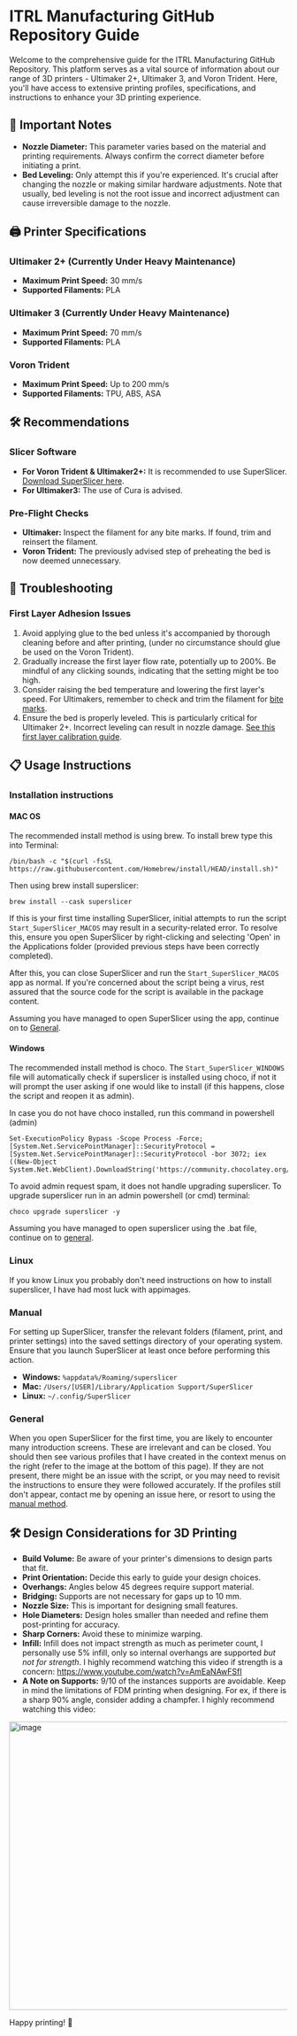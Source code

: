 # ITRL Manufacturing GitHub Repository Guide

Welcome to the comprehensive guide for the ITRL Manufacturing GitHub Repository. This platform serves as a vital source of information about our range of 3D printers - Ultimaker 2+, Ultimaker 3, and Voron Trident. Here, you'll have access to extensive printing profiles, specifications, and instructions to enhance your 3D printing experience.

## 📝 Important Notes

- **Nozzle Diameter:** This parameter varies based on the material and printing requirements. Always confirm the correct diameter before initiating a print.
- **Bed Leveling:** Only attempt this if you're experienced. It's crucial after changing the nozzle or making similar hardware adjustments. Note that usually, bed leveling is not the root issue and incorrect adjustment can cause irreversible damage to the nozzle.

## 🖨️ Printer Specifications

### Ultimaker 2+ (Currently Under Heavy Maintenance)
- **Maximum Print Speed:** 30 mm/s
- **Supported Filaments:** PLA

### Ultimaker 3 (Currently Under Heavy Maintenance)
- **Maximum Print Speed:** 70 mm/s
- **Supported Filaments:** PLA

### Voron Trident
- **Maximum Print Speed:** Up to 200 mm/s
- **Supported Filaments:** TPU, ABS, ASA

## 🛠️ Recommendations

### Slicer Software
- **For Voron Trident & Ultimaker2+:** It is recommended to use SuperSlicer. [Download SuperSlicer here](https://github.com/supermerill/SuperSlicer/releases/).
- **For Ultimaker3:** The use of Cura is advised.

### Pre-Flight Checks
- **Ultimaker:** Inspect the filament for any bite marks. If found, trim and reinsert the filament.
- **Voron Trident:** The previously advised step of preheating the bed is now deemed unnecessary.

## 🔧 Troubleshooting

### First Layer Adhesion Issues
1. Avoid applying glue to the bed unless it's accompanied by thorough cleaning before and after printing, (under no circumstance should glue be used on the Voron Trident).
2. Gradually increase the first layer flow rate, potentially up to 200%. Be mindful of any clicking sounds, indicating that the setting might be too high.
3. Consider raising the bed temperature and lowering the first layer's speed. For Ultimakers, remember to check and trim the filament for [bite marks](https://content.invisioncic.com/ultimake/monthly_2015_08/Filament.jpg.f86418ddcaa460f1f2acc257042f0c42.jpg).
4. Ensure the bed is properly leveled. This is particularly critical for Ultimaker 2+. Incorrect leveling can result in nozzle damage. [See this first layer calibration guide](https://github.com/KTH-SML/ITRL-Manufacturing/assets/21311514/577eaf8e-30e7-4db9-832f-9c69cd600eb7).

## 📋 Usage Instructions

### Installation instructions
#### MAC OS
The recommended install method is using brew. To install brew type this into Terminal:
```console
/bin/bash -c "$(curl -fsSL https://raw.githubusercontent.com/Homebrew/install/HEAD/install.sh)"
```
Then using brew install superslicer:
```console
brew install --cask superslicer 
```
If this is your first time installing SuperSlicer, initial attempts to run the script `Start_SuperSlicer_MACOS` may result in a security-related error. To resolve this, ensure you open SuperSlicer by right-clicking and selecting 'Open' in the Applications folder (provided previous steps have been correctly completed). 

After this, you can close SuperSlicer and run the `Start_SuperSlicer_MACOS` app as normal. If you're concerned about the script being a virus, rest assured that the source code for the script is available in the package content.

Assuming you have managed to open SuperSlicer using the app, continue on to [General](#general).

#### Windows
The recommended install method is choco. The `Start_SuperSlicer_WINDOWS` file will automatically check if superslicer is installed using choco, if not it will prompt the user asking if one would like to install (if this happens, close the script and reopen it as admin). 

In case you do not have choco installed, run this command in powershell (admin)
```
Set-ExecutionPolicy Bypass -Scope Process -Force; [System.Net.ServicePointManager]::SecurityProtocol = [System.Net.ServicePointManager]::SecurityProtocol -bor 3072; iex ((New-Object System.Net.WebClient).DownloadString('https://community.chocolatey.org/install.ps1'))
```
To avoid admin request spam, it does not handle upgrading superslicer. To upgrade superslicer run in an admin powershell (or cmd) terminal:
```
choco upgrade superslicer -y
```

Assuming you have managed to open superslicer using the .bat file, continue on to [general](#General).

### Linux
If you know Linux you probably don't need instructions on how to install superslicer, I have had most luck with appimages. 

### Manual
For setting up SuperSlicer, transfer the relevant folders (filament, print, and printer settings) into the saved settings directory of your operating system. Ensure that you launch SuperSlicer at least once before performing this action.

- **Windows:** `%appdata%/Roaming/superslicer`
- **Mac:** `/Users/[USER]/Library/Application Support/SuperSlicer`
- **Linux:** `~/.config/SuperSlicer`

### General
When you open SuperSlicer for the first time, you are likely to encounter many introduction screens. These are irrelevant and can be closed. You should then see various profiles that I have created in the context menus on the right (refer to the image at the bottom of this page). If they are not present, there might be an issue with the script, or you may need to revisit the instructions to ensure they were followed accurately. If the profiles still don't appear, contact me by opening an issue here, or resort to using the [manual method](#manual). 

## 🛠️ Design Considerations for 3D Printing

- **Build Volume:** Be aware of your printer's dimensions to design parts that fit.
- **Print Orientation:** Decide this early to guide your design choices.
- **Overhangs:** Angles below 45 degrees require support material.
- **Bridging:** Supports are not necessary for gaps up to 10 mm.
- **Nozzle Size:** This is important for designing small features.
- **Hole Diameters:** Design holes smaller than needed and refine them post-printing for accuracy.
- **Sharp Corners:** Avoid these to minimize warping.
- **Infill:** Infill does not impact strength as much as perimeter count, I personally use 5% infill, only so internal overhangs are supported *but not for strength*. I highly recommend watching this video if strength is a concern: https://www.youtube.com/watch?v=AmEaNAwFSfI
- **A Note on Supports:** 9/10 of the instances supports are avoidable. Keep in mind the limitations of FDM printing when designing. For ex, if there is a sharp 90% angle, consider adding a champfer. I highly recommend watching this video:

<img width="521" alt="image" src="https://github.com/KTH-SML/ITRL-Manufacturing/assets/21311514/8624b4f3-2ebb-4902-a8e0-67ad38a14507">


Happy printing! 🎉
